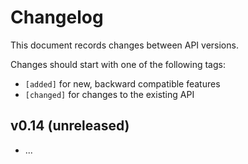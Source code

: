 # Changelog

This document records changes between API versions.

Changes should start with one of the following tags:

- `[added]` for new, backward compatible features
- `[changed]` for changes to the existing API

## v0.14 (unreleased)

- ...
